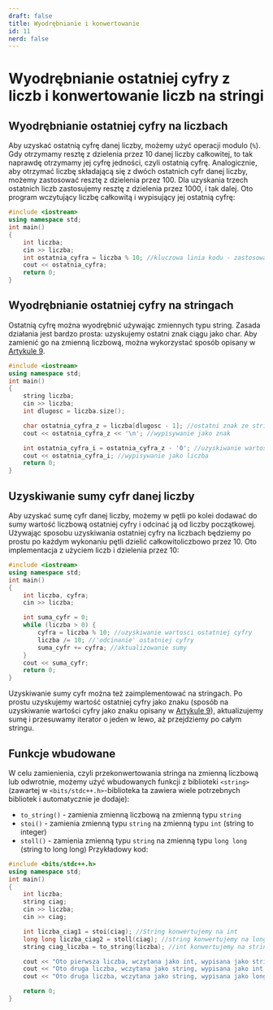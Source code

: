 ```yaml
---
draft: false
title: Wyodrębnianie i konwertowanie
id: 11
nerd: false
---
```

# Wyodrębnianie ostatniej cyfry z liczb i konwertowanie liczb na stringi
## Wyodrębnianie ostatniej cyfry na liczbach
Aby uzyskać ostatnią cyfrę danej liczby, możemy użyć operacji modulo (`%`). Gdy otrzymamy resztę z dzielenia przez 10 danej liczby całkowitej, to tak naprawdę otrzymamy jej cyfrę jedności, czyli ostatnią cyfrę. Analogicznie, aby otrzymać liczbę składającą się z dwóch ostatnich cyfr danej liczby, możemy zastosować resztę z dzielenia przez 100. Dla uzyskania trzech ostatnich liczb zastosujemy resztę z dzielenia przez 1000, i tak dalej.
Oto program wczytujący liczbę całkowitą i wypisujący jej ostatnią cyfrę:
```cpp
#include <iostream>
using namespace std;
int main()
{
    int liczba;
    cin >> liczba;
    int ostatnia_cyfra = liczba % 10; //kluczowa linia kodu - zastosowanie reszty z dzielenia przez 10
    cout << ostatnia_cyfra;
    return 0;
}
```
## Wyodrębnianie ostatniej cyfry na stringach
Ostatnią cyfrę można wyodrębnić używając zmiennych typu string. Zasada działania jest bardzo prosta: uzyskujemy ostatni znak ciągu jako char. Aby zamienić go na zmienną liczbową, można wykorzystać sposób opisany w [Artykule 9](https://dawkawody.github.io/Informejtycy/articles/9-ascii/).
```cpp
#include <iostream>
using namespace std;
int main()
{
    string liczba;
    cin >> liczba;
    int dlugosc = liczba.size();

    char ostatnia_cyfra_z = liczba[dlugosc - 1]; //ostatni znak ze stringa
    cout << ostatnia_cyfra_z << '\n'; //wypisywanie jako znak

    int ostatnia_cyfra_i = ostatnia_cyfra_z - '0'; //uzyskiwanie wartosci liczbowej uzywajac sposobu z artykulu 9
    cout << ostatnia_cyfra_i; //wypisywanie jako liczba
    return 0;
}

```
## Uzyskiwanie sumy cyfr danej liczby
Aby uzyskać sumę cyfr danej liczby, możemy w pętli po kolei dodawać do sumy wartość liczbową ostatniej cyfry i odcinać ją od liczby początkowej. Używając sposobu uzyskiwania ostatniej cyfry na liczbach będziemy po prostu po każdym wykonaniu pętli dzielić całkowitoliczbowo przez 10.
Oto implementacja z użyciem liczb i dzielenia przez 10:
```cpp
#include <iostream>
using namespace std;
int main()
{
    int liczba, cyfra;
    cin >> liczba;

    int suma_cyfr = 0;
    while (liczba > 0) {
        cyfra = liczba % 10; //uzyskiwanie wartosci ostatniej cyfry
        liczba /= 10; //'odcinanie' ostatniej cyfry
        suma_cyfr += cyfra; //aktualizowanie sumy
    }
    cout << suma_cyfr;
    return 0;
}

```
Uzyskiwanie sumy cyfr można też zaimplementować na stringach. Po prostu uzyskujemy wartość ostatniej cyfry jako znaku (sposób na uzyskiwanie wartości cyfry jako znaku opisany w  [Artykule 9](https://dawkawody.github.io/Informejtycy/articles/9-ascii/)), aktualizujemy sumę i przesuwamy iterator o jeden w lewo, aż
przejdziemy po całym stringu.
## Funkcje wbudowane
W celu zamienienia, czyli przekonwertowania stringa na zmienną liczbową lub odwrotnie, możemy użyć wbudowanych funkcji z biblioteki `<string>`(zawartej w `<bits/stdc++.h>`-biblioteka ta zawiera wiele potrzebnych bibliotek i automatycznie je dodaje):
- `to_string()` - zamienia zmienną liczbową na zmienną typu `string`
- `stoi()` - zamienia zmienną typu `string` na zmienną typu `int` (string to integer)
- `stoll()` - zamienia zmienną typu `string` na zmienną typu `long long` (string to long long)
Przykładowy kod:
```cpp
#include <bits/stdc++.h>
using namespace std;
int main()
{
    int liczba;
    string ciag;
    cin >> liczba;
    cin >> ciag;

    int liczba_ciag1 = stoi(ciag); //String konwertujemy na int
    long long liczba_ciag2 = stoll(ciag); //string konwertujemy na long long
    string ciag_liczba = to_string(liczba); //int konwertujemy na string

    cout << "Oto pierwsza liczba, wczytana jako int, wypisana jako string: " << ciag_liczba << '\n';
    cout << "Oto druga liczba, wczytana jako string, wypisana jako int: " << liczba_ciag1 << '\n';
    cout << "Oto druga liczba, wczytana jako string, wypisana jako long long: " << liczba_ciag2;

    return 0;
}

```
